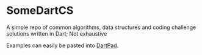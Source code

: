 # SomeDartCS
A simple repo of common algorithms, data structures and coding challenge solutions written in Dart; Not exhaustive

Examples can easily be pasted into [DartPad](https://dartpad.dartlang.org/).
